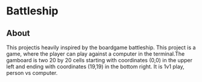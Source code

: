 <h1> Battleship </h1>
<h2> About </h2>
This projectis heavily inspired by the boardgame battleship. This project is a game, where the player can play against a computer in the terminal.The gamboard is two 20 by 20 cells starting with coordinates (0,0) in the upper left and ending with coordinates (19,19) in the bottom right. It is 1v1 play, person vs computer.

